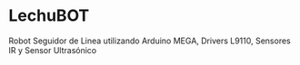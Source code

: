 # LechuBOT
Robot Seguidor de Linea utilizando Arduino MEGA, Drivers L9110, Sensores IR y Sensor Ultrasónico
